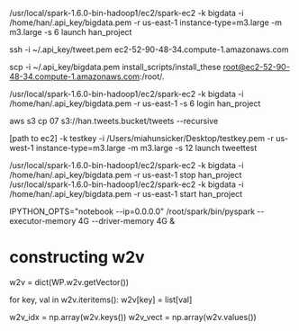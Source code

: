 /usr/local/spark-1.6.0-bin-hadoop1/ec2/spark-ec2 -k bigdata -i /home/han/.api_key/bigdata.pem -r us-east-1 instance-type=m3.large -m m3.large -s 6 launch han_project

ssh -i ~/.api_key/tweet.pem ec2-52-90-48-34.compute-1.amazonaws.com



scp -i ~/.api_key/bigdata.pem install_scripts/install_these root@ec2-52-90-48-34.compute-1.amazonaws.com:/root/.


/usr/local/spark-1.6.0-bin-hadoop1/ec2/spark-ec2 -k bigdata -i /home/han/.api_key/bigdata.pem -r us-east-1 -s 6 login han_project



aws s3 cp 07 s3://han.tweets.bucket/tweets --recursive



[path to ec2] -k testkey -i /Users/miahunsicker/Desktop/testkey.pem -r us-west-1 instance-type=m3.large -m m3.large -s 12 launch tweettest

/usr/local/spark-1.6.0-bin-hadoop1/ec2/spark-ec2 -k bigdata -i /home/han/.api_key/bigdata.pem -r us-east-1 stop han_project
/usr/local/spark-1.6.0-bin-hadoop1/ec2/spark-ec2 -k bigdata -i /home/han/.api_key/bigdata.pem -r us-east-1 start han_project



IPYTHON_OPTS="notebook --ip=0.0.0.0" /root/spark/bin/pyspark --executor-memory 4G --driver-memory 4G &








# constructing w2v

w2v = dict(WP.w2v.getVector())

for key, val in w2v.iteritems():
    w2v[key] = list[val]

w2v_idx = np.array(w2v.keys())
w2v_vect = np.array(w2v.values())
